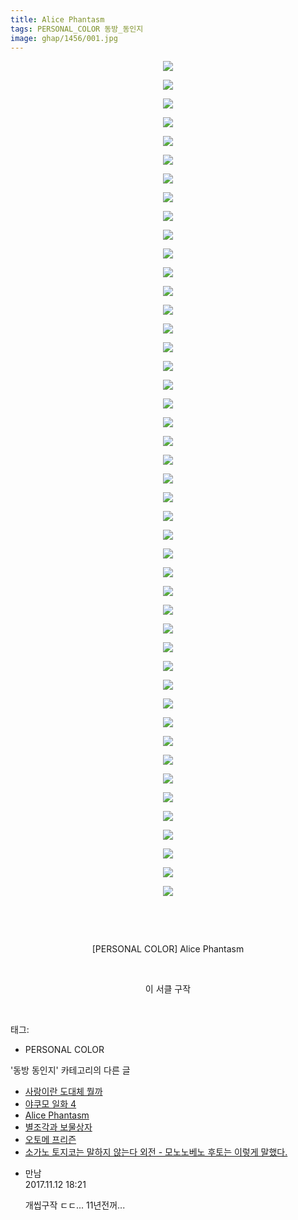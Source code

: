 ```yaml
---
title: Alice Phantasm
tags: PERSONAL_COLOR 동방_동인지
image: ghap/1456/001.jpg
---
```

<div class="article">
<p style="text-align: center; clear: none; float: none;"><img src="{{ site.nasurl }}/ghap/1456/001.jpg"/></p>
<p style="text-align: center; clear: none; float: none;"><img src="{{ site.nasurl }}/ghap/1456/002.jpg"/></p>
<p style="text-align: center; clear: none; float: none;"><img src="{{ site.nasurl }}/ghap/1456/003.jpg"/></p>
<p style="text-align: center; clear: none; float: none;"><img src="{{ site.nasurl }}/ghap/1456/004.jpg"/></p>
<p style="text-align: center; clear: none; float: none;"><img src="{{ site.nasurl }}/ghap/1456/005.jpg"/></p>
<p style="text-align: center; clear: none; float: none;"><img src="{{ site.nasurl }}/ghap/1456/006.jpg"/></p>
<p style="text-align: center; clear: none; float: none;"><img src="{{ site.nasurl }}/ghap/1456/007.jpg"/></p>
<p style="text-align: center; clear: none; float: none;"><img src="{{ site.nasurl }}/ghap/1456/008.jpg"/></p>
<p style="text-align: center; clear: none; float: none;"><img src="{{ site.nasurl }}/ghap/1456/009.jpg"/></p>
<p style="text-align: center; clear: none; float: none;"><img src="{{ site.nasurl }}/ghap/1456/010.jpg"/></p>
<p style="text-align: center; clear: none; float: none;"><img src="{{ site.nasurl }}/ghap/1456/011.jpg"/></p>
<p style="text-align: center; clear: none; float: none;"><img src="{{ site.nasurl }}/ghap/1456/012.jpg"/></p>
<p style="text-align: center; clear: none; float: none;"><img src="{{ site.nasurl }}/ghap/1456/013.jpg"/></p>
<p style="text-align: center; clear: none; float: none;"><img src="{{ site.nasurl }}/ghap/1456/014.jpg"/></p>
<p style="text-align: center; clear: none; float: none;"><img src="{{ site.nasurl }}/ghap/1456/015.jpg"/></p>
<p style="text-align: center; clear: none; float: none;"><img src="{{ site.nasurl }}/ghap/1456/016.jpg"/></p>
<p style="text-align: center; clear: none; float: none;"><img src="{{ site.nasurl }}/ghap/1456/017.jpg"/></p>
<p style="text-align: center; clear: none; float: none;"><img src="{{ site.nasurl }}/ghap/1456/018.jpg"/></p>
<p style="text-align: center; clear: none; float: none;"><img src="{{ site.nasurl }}/ghap/1456/019.jpg"/></p>
<p style="text-align: center; clear: none; float: none;"><img src="{{ site.nasurl }}/ghap/1456/020.jpg"/></p>
<p style="text-align: center; clear: none; float: none;"><img src="{{ site.nasurl }}/ghap/1456/021.jpg"/></p>
<p style="text-align: center; clear: none; float: none;"><img src="{{ site.nasurl }}/ghap/1456/022.jpg"/></p>
<p style="text-align: center; clear: none; float: none;"><img src="{{ site.nasurl }}/ghap/1456/023.jpg"/></p>
<p style="text-align: center; clear: none; float: none;"><img src="{{ site.nasurl }}/ghap/1456/024.jpg"/></p>
<p style="text-align: center; clear: none; float: none;"><img src="{{ site.nasurl }}/ghap/1456/025.jpg"/></p>
<p style="text-align: center; clear: none; float: none;"><img src="{{ site.nasurl }}/ghap/1456/026.jpg"/></p>
<p style="text-align: center; clear: none; float: none;"><img src="{{ site.nasurl }}/ghap/1456/027.jpg"/></p>
<p style="text-align: center; clear: none; float: none;"><img src="{{ site.nasurl }}/ghap/1456/028.jpg"/></p>
<p style="text-align: center; clear: none; float: none;"><img src="{{ site.nasurl }}/ghap/1456/029.jpg"/></p>
<p style="text-align: center; clear: none; float: none;"><img src="{{ site.nasurl }}/ghap/1456/030.jpg"/></p>
<p style="text-align: center; clear: none; float: none;"><img src="{{ site.nasurl }}/ghap/1456/031.jpg"/></p>
<p style="text-align: center; clear: none; float: none;"><img src="{{ site.nasurl }}/ghap/1456/032.jpg"/></p>
<p style="text-align: center; clear: none; float: none;"><img src="{{ site.nasurl }}/ghap/1456/033.jpg"/></p>
<p style="text-align: center; clear: none; float: none;"><img src="{{ site.nasurl }}/ghap/1456/034.jpg"/></p>
<p style="text-align: center; clear: none; float: none;"><img src="{{ site.nasurl }}/ghap/1456/035.jpg"/></p>
<p style="text-align: center; clear: none; float: none;"><img src="{{ site.nasurl }}/ghap/1456/036.jpg"/></p>
<p style="text-align: center; clear: none; float: none;"><img src="{{ site.nasurl }}/ghap/1456/037.jpg"/></p>
<p style="text-align: center; clear: none; float: none;"><img src="{{ site.nasurl }}/ghap/1456/038.jpg"/></p>
<p style="text-align: center; clear: none; float: none;"><img src="{{ site.nasurl }}/ghap/1456/039.jpg"/></p>
<p style="text-align: center; clear: none; float: none;"><img src="{{ site.nasurl }}/ghap/1456/040.jpg"/></p>
<p style="text-align: center; clear: none; float: none;"><img src="{{ site.nasurl }}/ghap/1456/041.jpg"/></p>
<p style="text-align: center; clear: none; float: none;"><img src="{{ site.nasurl }}/ghap/1456/042.jpg"/></p>
<p style="text-align: center; clear: none; float: none;"><img src="{{ site.nasurl }}/ghap/1456/043.jpg"/></p>
<p style="text-align: center; clear: none; float: none;"><img src="{{ site.nasurl }}/ghap/1456/044.jpg"/></p>
<p style="text-align: center; clear: none; float: none;"><img src="{{ site.nasurl }}/ghap/1456/045.jpg"/></p>
<p style="text-align: center; clear: none; float: none;"><br/></p>
<p style="text-align: center; clear: none; float: none;"><br/></p>
<p style="text-align: center; clear: none; float: none;">[PERSONAL COLOR] Alice Phantasm</p>
<p style="text-align: center; clear: none; float: none;"><br/></p>
<p style="text-align: center; clear: none; float: none;">이 서클 구작</p>
<p><br/></p>
</div><div class="tagTrail">
<p>태그: </p>
<ul>
<li>PERSONAL COLOR</li>
</ul>
</div><div class="another">
<p>'동방 동인지' 카테고리의 다른 글</p>
<ul>
<li><a href="/2016-08-10-ghap_1458">사랑이란 도대체 뭘까</a></li>
<li><a href="/2016-08-10-ghap_1457">야쿠모 일화 4</a></li>
<li><a href="/2016-08-10-ghap_1456">Alice Phantasm</a></li>
<li><a href="/2016-08-10-ghap_1455">별조각과 보물상자</a></li>
<li><a href="/2016-08-09-ghap_1454">오토메 프리즌</a></li>
<li><a href="/2016-08-09-ghap_1453">소가노 토지코는 말하지 않는다 외전 - 모노노베노 후토는 이렇게 말했다.</a></li>
</ul>
</div><div class="cb_module cb_fluid">
<div class="cb_wrt cb_profile">
<div class="comment">
<ul>
<li class="cb_thumb_off" id="comment15127932">
<div class="cb_comment_area">
<div class="cb_info_area">
<div class="cb_section">
<span class="cb_nick_name">만남</span>
</div>
<div class="cb_section">
<span class="cb_date">2017.11.12 18:21 </span>
</div>
</div>
<div class="cb_dsc_comment">
<p class="cb_dsc">
											개씹구작 ㄷㄷ... 11년전꺼...
										</p>
</div>
</div></li>
</ul>
</div>
</div><!-- commentList close -->
</div>
